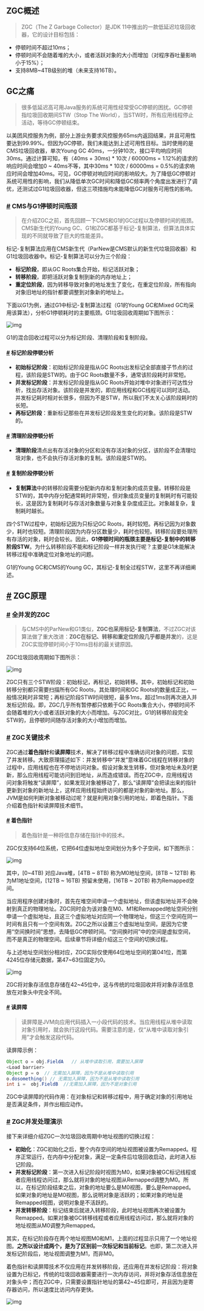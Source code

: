 ## ZGC概述

> ZGC（The Z Garbage Collector）是JDK 11中推出的一款低延迟垃圾回收器，它的设计目标包括：

- 停顿时间不超过10ms；
- 停顿时间不会随着堆的大小，或者活跃对象的大小而增加（对程序吞吐量影响小于15%）；
- 支持8MB~4TB级别的堆（未来支持16TB）。

## GC之痛

> 很多低延迟高可用Java服务的系统可用性经常受GC停顿的困扰。GC停顿指垃圾回收期间STW（Stop The World），当STW时，所有应用线程停止活动，等待GC停顿结束。

以美团风控服务为例，部分上游业务要求风控服务65ms内返回结果，并且可用性要达到99.99%。但因为GC停顿，我们未能达到上述可用性目标。当时使用的是CMS垃圾回收器，单次Young GC 40ms，一分钟10次，接口平均响应时间30ms。通过计算可知，有（40ms + 30ms) * 10次 / 60000ms = 1.12%的请求的响应时间会增加0 ~ 40ms不等，其中30ms * 10次 / 60000ms = 0.5%的请求响应时间会增加40ms。可见，GC停顿对响应时间的影响较大。为了降低GC停顿对系统可用性的影响，我们从降低单次GC时间和降低GC频率两个角度出发进行了调优，还测试过G1垃圾回收器，但这三项措施均未能降低GC对服务可用性的影响。

### [#](#cms与g1停顿时间瓶颈) CMS与G1停顿时间瓶颈

> 在介绍ZGC之前，首先回顾一下CMS和G1的GC过程以及停顿时间的瓶颈。CMS新生代的Young GC、G1和ZGC都基于标记-复制算法，但算法具体实现的不同就导致了巨大的性能差异。

标记-复制算法应用在CMS新生代（ParNew是CMS默认的新生代垃圾回收器）和G1垃圾回收器中。标记-复制算法可以分为三个阶段：

- **标记阶段**，即从GC Roots集合开始，标记活跃对象；
- **转移阶段**，即把活跃对象复制到新的内存地址上；
- **重定位阶段**，因为转移导致对象的地址发生了变化，在重定位阶段，所有指向对象旧地址的指针都要调整到对象新的地址上。

下面以G1为例，通过G1中标记-复制算法过程（G1的Young GC和Mixed GC均采用该算法），分析G1停顿耗时的主要瓶颈。G1垃圾回收周期如下图所示：

![img](assets/java-jvm-zgc-1-1680570995951-1.png)

G1的混合回收过程可以分为标记阶段、清理阶段和复制阶段。

#### [#](#标记阶段停顿分析) 标记阶段停顿分析

- **初始标记阶段**：初始标记阶段是指从GC Roots出发标记全部直接子节点的过程，该阶段是STW的。由于GC Roots数量不多，通常该阶段耗时非常短。
- **并发标记阶段**：并发标记阶段是指从GC Roots开始对堆中对象进行可达性分析，找出存活对象。该阶段是并发的，即应用线程和GC线程可以同时活动。并发标记耗时相对长很多，但因为不是STW，所以我们不太关心该阶段耗时的长短。
- **再标记阶段**：重新标记那些在并发标记阶段发生变化的对象。该阶段是STW的。

#### [#](#清理阶段停顿分析) 清理阶段停顿分析

- **清理阶段**清点出有存活对象的分区和没有存活对象的分区，该阶段不会清理垃圾对象，也不会执行存活对象的复制。该阶段是STW的。

#### [#](#复制阶段停顿分析) 复制阶段停顿分析

- **复制算法**中的转移阶段需要分配新内存和复制对象的成员变量。转移阶段是STW的，其中内存分配通常耗时非常短，但对象成员变量的复制耗时有可能较长，这是因为复制耗时与存活对象数量与对象复杂度成正比。对象越复杂，复制耗时越长。

四个STW过程中，初始标记因为只标记GC Roots，耗时较短。再标记因为对象数少，耗时也较短。清理阶段因为内存分区数量少，耗时也较短。转移阶段要处理所有存活的对象，耗时会较长。因此，**G1停顿时间的瓶颈主要是标记-复制中的转移阶段STW**。为什么转移阶段不能和标记阶段一样并发执行呢？主要是G1未能解决转移过程中准确定位对象地址的问题。

G1的Young GC和CMS的Young GC，其标记-复制全过程STW，这里不再详细阐述。

## [#](#zgc原理) ZGC原理

### [#](#全并发的zgc) 全并发的ZGC

> 与CMS中的ParNew和G1类似，**ZGC也采用标记-复制算法**，不过ZGC对该算法做了重大改进：**ZGC在标记、转移和重定位阶段几乎都是并发**的，这是ZGC实现停顿时间小于10ms目标的最关键原因。

ZGC垃圾回收周期如下图所示：

![img](https://pdai.tech/images/java/jvm/java-jvm-zgc-2.png)

ZGC只有三个STW阶段：初始标记，再标记，初始转移。其中，初始标记和初始转移分别都只需要扫描所有GC Roots，其处理时间和GC Roots的数量成正比，一般情况耗时非常短；再标记阶段STW时间很短，最多1ms，超过1ms则再次进入并发标记阶段。即，ZGC几乎所有暂停都只依赖于GC Roots集合大小，停顿时间不会随着堆的大小或者活跃对象的大小而增加。与ZGC对比，G1的转移阶段完全STW的，且停顿时间随存活对象的大小增加而增加。

### [#](#zgc关键技术) ZGC关键技术

ZGC通过**着色指针**和**读屏障**技术，解决了转移过程中准确访问对象的问题，实现了并发转移。大致原理描述如下：并发转移中“并发”意味着GC线程在转移对象的过程中，应用线程也在不停地访问对象。假设对象发生转移，但对象地址未及时更新，那么应用线程可能访问到旧地址，从而造成错误。而在ZGC中，应用线程访问对象将触发“读屏障”，如果发现对象被移动了，那么“读屏障”会把读出来的指针更新到对象的新地址上，这样应用线程始终访问的都是对象的新地址。那么，JVM是如何判断对象被移动过呢？就是利用对象引用的地址，即着色指针。下面介绍着色指针和读屏障技术细节。

#### [#](#着色指针) 着色指针

> 着色指针是一种将信息存储在指针中的技术。

ZGC仅支持64位系统，它把64位虚拟地址空间划分为多个子空间，如下图所示：

![img](https://pdai.tech/images/java/jvm/java-jvm-zgc-3.png)

其中，[0~4TB) 对应Java堆，[4TB ~ 8TB) 称为M0地址空间，[8TB ~ 12TB) 称为M1地址空间，[12TB ~ 16TB) 预留未使用，[16TB ~ 20TB) 称为Remapped空间。

当应用程序创建对象时，首先在堆空间申请一个虚拟地址，但该虚拟地址并不会映射到真正的物理地址。ZGC同时会为该对象在M0、M1和Remapped地址空间分别申请一个虚拟地址，且这三个虚拟地址对应同一个物理地址，但这三个空间在同一时间有且只有一个空间有效。ZGC之所以设置三个虚拟地址空间，是因为它使用“空间换时间”思想，去降低GC停顿时间。“空间换时间”中的空间是虚拟空间，而不是真正的物理空间。后续章节将详细介绍这三个空间的切换过程。

与上述地址空间划分相对应，ZGC实际仅使用64位地址空间的第041位，而第4245位存储元数据，第47~63位固定为0。

![img](https://pdai.tech/images/java/jvm/java-jvm-zgc-4.png)

ZGC将对象存活信息存储在42~45位中，这与传统的垃圾回收并将对象存活信息放在对象头中完全不同。

#### [#](#读屏障) 读屏障

> 读屏障是JVM向应用代码插入一小段代码的技术。当应用线程从堆中读取对象引用时，就会执行这段代码。需要注意的是，仅“从堆中读取对象引用”才会触发这段代码。

读屏障示例：

```java
Object o = obj.FieldA   // 从堆中读取引用，需要加入屏障
<Load barrier>
Object p = o  // 无需加入屏障，因为不是从堆中读取引用
o.dosomething() // 无需加入屏障，因为不是从堆中读取引用
int i =  obj.FieldB  //无需加入屏障，因为不是对象引用
```

ZGC中读屏障的代码作用：在对象标记和转移过程中，用于确定对象的引用地址是否满足条件，并作出相应动作。

### [#](#zgc并发处理演示) ZGC并发处理演示

接下来详细介绍ZGC一次垃圾回收周期中地址视图的切换过程：

- **初始化**：ZGC初始化之后，整个内存空间的地址视图被设置为Remapped。程序正常运行，在内存中分配对象，满足一定条件后垃圾回收启动，此时进入标记阶段。
- **并发标记阶段**：第一次进入标记阶段时视图为M0，如果对象被GC标记线程或者应用线程访问过，那么就将对象的地址视图从Remapped调整为M0。所以，在标记阶段结束之后，对象的地址要么是M0视图，要么是Remapped。如果对象的地址是M0视图，那么说明对象是活跃的；如果对象的地址是Remapped视图，说明对象是不活跃的。
- **并发转移阶段**：标记结束后就进入转移阶段，此时地址视图再次被设置为Remapped。如果对象被GC转移线程或者应用线程访问过，那么就将对象的地址视图从M0调整为Remapped。

其实，在标记阶段存在两个地址视图M0和M1，上面的过程显示只用了一个地址视图。**之所以设计成两个，是为了区别前一次标记和当前标记**。也即，第二次进入并发标记阶段后，地址视图调整为M1，而非M0。

着色指针和读屏障技术不仅应用在并发转移阶段，还应用在并发标记阶段：将对象设置为已标记，传统的垃圾回收器需要进行一次内存访问，并将对象存活信息放在对象头中；而在ZGC中，只需要设置指针地址的第42~45位即可，并且因为是寄存器访问，所以速度比访问内存更快。

![img](assets/java-jvm-zgc-5-1680571037359-4.png)